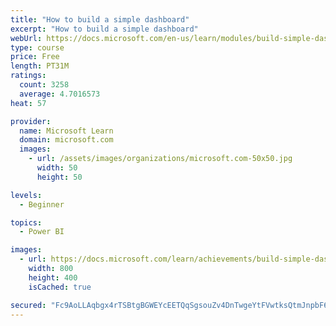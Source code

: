 ```yaml
---
title: "How to build a simple dashboard"
excerpt: "How to build a simple dashboard"
webUrl: https://docs.microsoft.com/en-us/learn/modules/build-simple-dashboard/
type: course
price: Free
length: PT31M
ratings:
  count: 3258
  average: 4.7016573
heat: 57

provider:
  name: Microsoft Learn
  domain: microsoft.com
  images:
    - url: /assets/images/organizations/microsoft.com-50x50.jpg
      width: 50
      height: 50

levels:
  - Beginner

topics:
  - Power BI

images:
  - url: https://docs.microsoft.com/learn/achievements/build-simple-dashboard-social.png
    width: 800
    height: 400
    isCached: true

secured: "Fc9AoLLAqbgx4rTSBtgBGWEYcEETQqSgsouZv4DnTwgeYtFVwtksQtmJnpbF6FLhn9v4PoOI3l1h9QKZW2U8LJlWd4FGwBYVPy4MwdQNMbin0oAyTP6d7lRy8teGkt7BvLvjeeOIb37dRYvQVHuXa80aPBlqsl7oowDNV8gqic5F051Z0yjS9bpkaMOWIyjS1JQis7rQ5O/21kFmNDFcSTpysTehgcX1+MgTitZB84TG/FsYfXEquOvjYo6r0e15MHV2J7p743KCXaJYnNnAMVeUyzMVtn0J3PY3lm+C/zcSY3J/YoxGQKEErEbGJJNMDqkDf84flgP7q7ShaFGEJd92fx4KFnOG/j5JBXunKmM2JSZa6bsYzWuAgoRW7NsdSwCNkAyBeQg8Kyr5pRN3z5Xjbg/Ufah2UO1lklVfpEI=;edxN3K57qthdYFGQMVHw2A=="
---
```


